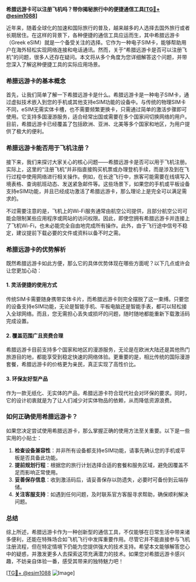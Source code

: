 **希腊远游卡可以注册飞机吗？带你揭秘旅行中的便捷通信工具[[TG💪+ @esim1088](https://t.me/s/esim1088)]**

近年来，随着全球化的加速和国际旅行的普及，越来越多的人选择去国外旅行或者长期居住。在这样的背景下，各种便捷的通信工具应运而生，其中希腊远游卡（Greek eSIM）就是一个备受关注的选择。它作为一种电子SIM卡，能够帮助用户在海外轻松实现网络连接和电话通讯。然而，关于“希腊远游卡是否可以注册飞机”的问题，很多人还存在疑问。本文将从多个角度为您详细解答这个问题，并带您深入了解这种便捷工具的实际应用场景。

### 希腊远游卡的基本概念

首先，让我们简单了解一下希腊远游卡是什么。希腊远游卡是一种电子SIM卡，通过虚拟技术嵌入到您的手机或其他支持eSIM功能的设备中。与传统的物理SIM卡不同，eSIM无需实体卡槽，也不需要频繁更换卡，只需通过简单的激活步骤即可使用。它支持多国漫游服务，适合经常出国或需要在多个国家间切换网络的用户。目前，希腊远游卡已经覆盖了包括欧洲、亚洲、北美等多个国家和地区，为用户提供了极大的便利。

### 希腊远游卡能否用于飞机注册？

接下来，我们来探讨大家关心的核心问题——希腊远游卡是否可以用于飞机注册。实际上，这里的“注册飞机”并非指直接购买机票或办理登机手续，而是涉及到在飞行过程中使用网络进行相关操作。例如，在长途飞行中，旅客可能需要在线填写入境表格、查询航班动态、发送紧急邮件等。这些场景下，如果您的手机或平板设备支持eSIM功能，并且已经成功激活了希腊远游卡，那么理论上是完全可以满足需求的。

不过需要注意的是，飞机上的Wi-Fi服务通常由航空公司提供，且部分航空公司可能会限制某些应用程序或网站的访问权限。因此，即使您拥有希腊远游卡并连接上了飞机Wi-Fi，也未必能完全自由地完成所有操作。此外，由于飞行途中信号不稳定，建议提前下载必要的文件或资料以备不时之需。

### 希腊远游卡的优势解析

既然希腊远游卡如此方便，那么它的具体优势体现在哪些方面呢？以下几点或许会让您更加心动：

#### 1. 灵活便捷的使用方式
传统SIM卡需要随身携带实体卡片，而希腊远游卡则完全摆脱了这一束缚。只要您的设备支持eSIM功能，无论是智能手机、平板电脑还是智能手表，都可以轻松接入全球网络。而且，您无需担心丢失或损坏的问题，随时随地都能重新下载激活码完成设置。

#### 2. 覆盖范围广且资费合理
希腊远游卡目前支持多个国家和地区的漫游服务，无论是在欧洲大陆还是其他热门旅游目的地，都能享受到稳定快速的网络体验。更重要的是，相比传统的国际漫游套餐，希腊远游卡的价格更为亲民，真正实现了高性价比。

#### 3. 环保友好型产品
作为一款无纸化、无实体的产品，希腊远游卡符合现代社会对环保的要求。同时，它的设计初衷就是为了让人们减少对实体物品的依赖，从而降低资源浪费。

### 如何正确使用希腊远游卡？

如果您决定尝试使用希腊远游卡，那么掌握正确的使用方法至关重要。以下是一些实用的小贴士：

1. **检查设备兼容性**：并非所有设备都支持eSIM功能，请事先确认您的手机或平板是否具备此功能。
2. **提前规划行程**：根据您的旅行计划选择合适的套餐和服务区域，避免因覆盖不足而影响正常使用。
3. **妥善保存信息**：收到激活码后，请妥善保存以防遗失，必要时可备份到云端存储。
4. **关注客服支持**：如遇到任何问题，及时联系官方客服寻求帮助，确保顺利解决问题。

### 总结

综上所述，希腊远游卡作为一种创新型的通信工具，不仅能够在日常生活中带来诸多便利，还能在特殊场合如飞机飞行中发挥重要作用。尽管它并不能直接参与飞机注册流程，但在特定情境下仍能为您提供强大的技术支持。希望本文能够解答您心中的疑惑，并激发更多人去探索这项充满潜力的技术。如果您对希腊远游卡感兴趣，不妨亲自体验一番，感受其带来的独特魅力吧！

[[TG💪+ @esim1088](https://t.me/s/esim1088) ![Image](https://i.postimg.cc/4NQfJmqS/Snipaste-2025-05-13-00-14-12.png)]